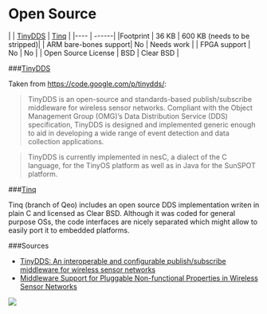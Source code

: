 # Open Source

| |  [TinyDDS](https://code.google.com/p/tinydds/) | [Tinq](https://github.com/vmayoral/tinq-core) |
|---- | ------|
|Footprint  | 36 KB | 600 KB (needs to be stripped)|
| ARM bare-bones support| No | Needs work |
| FPGA support | No | No |
| Open Source License | BSD | Clear BSD |



###[TinyDDS](https://code.google.com/p/tinydds/)

Taken from https://code.google.com/p/tinydds/:

>TinyDDS is an open-source and standards-based publish/subscribe middleware for wireless sensor networks. Compliant with the Object Management Group (OMG)’s Data Distribution Service (DDS) specification, TinyDDS is designed and implemented generic enough to aid in developing a wide range of event detection and data collection applications.

>TinyDDS is currently implemented in nesC, a dialect of the C language, for the TinyOS platform as well as in Java for the SunSPOT platform.


###[Tinq](https://github.com/vmayoral/tinq-core)

Tinq (branch of Qeo) includes an open source DDS implementation writen in plain C and licensed as Clear BSD. Although it was coded for general purpose OSs, the code interfaces are nicely separated which might allow to easily port it to embedded platforms.


###Sources
- [TinyDDS: An interoperable and configurable publish/subscribe middleware for wireless sensor networks](http://www.researchgate.net/publication/255969115_TinyDDS_An_Interoperable_and_Configurable_PublishSubscribe_Middleware_for_Wireless_Sensor_Networks/file/e0b49521214aaca660.pdf)
- [Middleware Support for Pluggable Non-functional Properties in Wireless Sensor Networks](file:///home/victor/Downloads/mnpsc08.pdf)

![](http://osrfoundation.org/assets/images/osrf_masthead.png)
